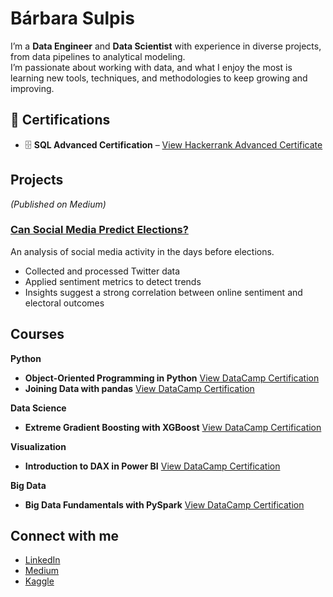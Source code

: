 # Bárbara Sulpis

I’m a **Data Engineer** and **Data Scientist** with experience in diverse projects, from data pipelines to analytical modeling.  
I’m passionate about working with data, and what I enjoy the most is learning new tools, techniques, and methodologies to keep growing and improving.

## 📜 Certifications
- 🗄️ **SQL Advanced Certification** – [View Hackerrank Advanced Certificate](https://www.hackerrank.com/certificates/6b2ce5832313)

##  Projects
*(Published on Medium)*  

### [Can Social Media Predict Elections?](https://medium.com/@barbarasulpis/can-social-media-predict-elections-ea5fe221d0cc)
An analysis of social media activity in the days before elections.  
- Collected and processed Twitter data  
- Applied sentiment metrics to detect trends  
- Insights suggest a strong correlation between online sentiment and electoral outcomes  


## Courses
**Python**
- **Object-Oriented Programming in Python** [View DataCamp Certification](https://www.datacamp.com/completed/statement-of-accomplishment/course/85418fd30cf252cd0116c31eaa119d4cac99781f)
- **Joining Data with pandas** [View DataCamp Certification](https://www.datacamp.com/completed/statement-of-accomplishment/course/03f58cd72563ba85634405172eaa03a72bcea91c)
  
**Data Science**
- **Extreme Gradient Boosting with XGBoost** [View DataCamp Certification](https://www.datacamp.com/completed/statement-of-accomplishment/course/aa6d4e8879b6f755fdf87dc0222df1e1e213e58e)

**Visualization**
- **Introduction to DAX in Power BI** [View DataCamp Certification](https://www.datacamp.com/completed/statement-of-accomplishment/course/04a188785b99770112469c3f0052d3d7683b1843)
  
**Big Data**
- **Big Data Fundamentals with PySpark** [View DataCamp Certification](https://www.datacamp.com/completed/statement-of-accomplishment/course/802cf4adda0862777391c56cd223d349385285d3)

##  Connect with me
- [LinkedIn](https://www.linkedin.com/in/barbarasulpis/)
- [Medium](https://medium.com/@barbarasulpis)
- [Kaggle](https://www.kaggle.com/brbarasulpis)
